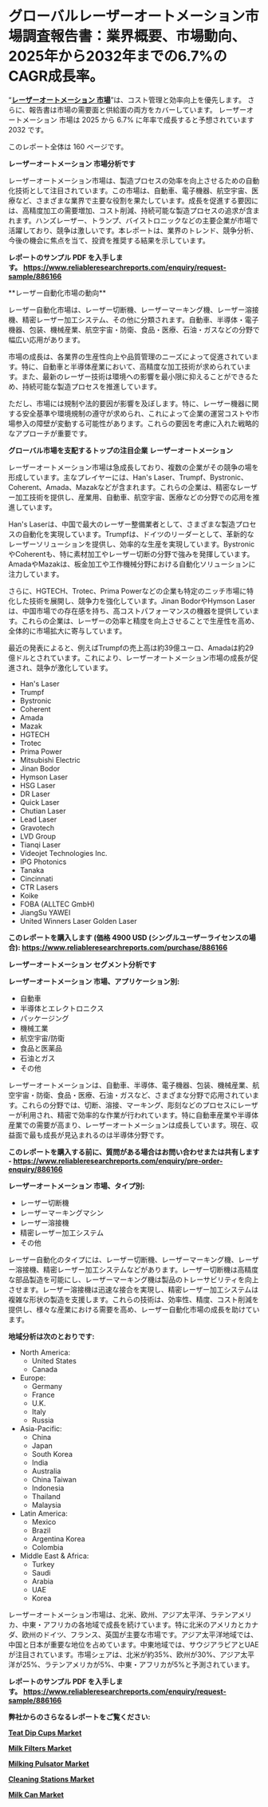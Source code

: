 <p><h1>グローバルレーザーオートメーション市場調査報告書：業界概要、市場動向、2025年から2032年までの6.7%のCAGR成長率。</h1></p><p>&ldquo;<strong><a href="https://www.reliableresearchreports.com/laser-automation-r886166?utm_campaign=110&utm_medium=9&utm_source=Github&utm_content=ia&utm_term=18022025&utm_id=laser-automation">レーザーオートメーション 市場</a></strong>&rdquo;は、コスト管理と効率向上を優先します。 さらに、報告書は市場の需要面と供給面の両方をカバーしています。 レーザーオートメーション 市場は 2025 から 6.7% に年率で成長すると予想されています2032 です。</p>
<p>このレポート全体は 160 ページです。</p>
<p><strong>レーザーオートメーション 市場分析です</strong></p>
<p><p>レーザーオートメーション市場は、製造プロセスの効率を向上させるための自動化技術として注目されています。この市場は、自動車、電子機器、航空宇宙、医療など、さまざまな業界で主要な役割を果たしています。成長を促進する要因には、高精度加工の需要増加、コスト削減、持続可能な製造プロセスの追求が含まれます。ハンズレーザー、トランプ、バイストロニックなどの主要企業が市場で活躍しており、競争は激しいです。本レポートは、業界のトレンド、競争分析、今後の機会に焦点を当て、投資を推奨する結果を示しています。</p></p>
<p><strong>レポートのサンプル PDF を入手します。&nbsp;<a href="https://www.reliableresearchreports.com/enquiry/request-sample/886166?utm_campaign=110&utm_medium=9&utm_source=Github&utm_content=ia&utm_term=18022025&utm_id=laser-automation">https://www.reliableresearchreports.com/enquiry/request-sample/886166</a></strong></p>
<p><p>**レーザー自動化市場の動向**</p><p>レーザー自動化市場は、レーザー切断機、レーザーマーキング機、レーザー溶接機、精密レーザー加工システム、その他に分類されます。自動車、半導体・電子機器、包装、機械産業、航空宇宙・防衛、食品・医療、石油・ガスなどの分野で幅広い応用があります。</p><p>市場の成長は、各業界の生産性向上や品質管理のニーズによって促進されています。特に、自動車と半導体産業において、高精度な加工技術が求められています。また、最新のレーザー技術は環境への影響を最小限に抑えることができるため、持続可能な製造プロセスを推進しています。</p><p>ただし、市場には規制や法的要因が影響を及ぼします。特に、レーザー機器に関する安全基準や環境規制の遵守が求められ、これによって企業の運営コストや市場参入の障壁が変動する可能性があります。これらの要因を考慮に入れた戦略的なアプローチが重要です。</p></p>
<p><strong>グローバル市場を支配するトップの注目企業 レーザーオートメーション</strong></p>
<p><p>レーザーオートメーション市場は急成長しており、複数の企業がその競争の場を形成しています。主なプレイヤーには、Han's Laser、Trumpf、Bystronic、Coherent、Amada、Mazakなどが含まれます。これらの企業は、精密なレーザー加工技術を提供し、産業用、自動車、航空宇宙、医療などの分野での応用を推進しています。</p><p>Han's Laserは、中国で最大のレーザー整備業者として、さまざまな製造プロセスの自動化を実現しています。Trumpfは、ドイツのリーダーとして、革新的なレーザーソリューションを提供し、効率的な生産を実現しています。BystronicやCoherentも、特に素材加工やレーザー切断の分野で強みを発揮しています。AmadaやMazakは、板金加工や工作機械分野における自動化ソリューションに注力しています。</p><p>さらに、HGTECH、Trotec、Prima Powerなどの企業も特定のニッチ市場に特化した技術を展開し、競争力を強化しています。Jinan BodorやHymson Laserは、中国市場での存在感を持ち、高コストパフォーマンスの機器を提供しています。これらの企業は、レーザーの効率と精度を向上させることで生産性を高め、全体的に市場拡大に寄与しています。</p><p>最近の発表によると、例えばTrumpfの売上高は約39億ユーロ、Amadaは約29億ドルとされています。これにより、レーザーオートメーション市場の成長が促進され、競争が激化しています。</p></p>
<p><ul><li>Han's Laser</li><li>Trumpf</li><li>Bystronic</li><li>Coherent</li><li>Amada</li><li>Mazak</li><li>HGTECH</li><li>Trotec</li><li>Prima Power</li><li>Mitsubishi Electric</li><li>Jinan Bodor</li><li>Hymson Laser</li><li>HSG Laser</li><li>DR Laser</li><li>Quick Laser</li><li>Chutian Laser</li><li>Lead Laser</li><li>Gravotech</li><li>LVD Group</li><li>Tianqi Laser</li><li>Videojet Technologies Inc.</li><li>IPG Photonics</li><li>Tanaka</li><li>Cincinnati</li><li>CTR Lasers</li><li>Koike</li><li>FOBA (ALLTEC GmbH)</li><li>JiangSu YAWEI</li><li>United Winners Laser
    Golden Laser</li></ul></p>
<p><strong>このレポートを購入します (価格 4900 USD (シングルユーザーライセンスの場合):&nbsp;<a href="https://www.reliableresearchreports.com/purchase/886166?utm_campaign=110&utm_medium=9&utm_source=Github&utm_content=ia&utm_term=18022025&utm_id=laser-automation">https://www.reliableresearchreports.com/purchase/886166</a></strong></p>
<p><strong>レーザーオートメーション セグメント分析です</strong></p>
<p><strong>レーザーオートメーション 市場、アプリケーション別:</strong></p>
<p><ul><li>自動車</li><li>半導体とエレクトロニクス</li><li>パッケージング</li><li>機械工業</li><li>航空宇宙/防衛</li><li>食品と医薬品</li><li>石油とガス</li><li>その他</li></ul></p>
<p><p>レーザーオートメーションは、自動車、半導体、電子機器、包装、機械産業、航空宇宙・防衛、食品・医療、石油・ガスなど、さまざまな分野で応用されています。これらの分野では、切断、溶接、マーキング、彫刻などのプロセスにレーザーが利用され、精密で効率的な作業が行われています。特に自動車産業や半導体産業での需要が高まり、レーザーオートメーションは成長しています。現在、収益面で最も成長が見込まれるのは半導体分野です。</p></p>
<p><strong>このレポートを購入する前に、質問がある場合はお問い合わせまたは共有します - <a href="https://www.reliableresearchreports.com/enquiry/pre-order-enquiry/886166?utm_campaign=110&utm_medium=9&utm_source=Github&utm_content=ia&utm_term=18022025&utm_id=laser-automation">https://www.reliableresearchreports.com/enquiry/pre-order-enquiry/886166</a></strong></p>
<p><strong>レーザーオートメーション 市場、タイプ別:</strong></p>
<p><ul><li>レーザー切断機</li><li>レーザーマーキングマシン</li><li>レーザー溶接機</li><li>精密レーザー加工システム</li><li>その他</li></ul></p>
<p><p>レーザー自動化のタイプには、レーザー切断機、レーザーマーキング機、レーザー溶接機、精密レーザー加工システムなどがあります。レーザー切断機は高精度な部品製造を可能にし、レーザーマーキング機は製品のトレーサビリティを向上させます。レーザー溶接機は迅速な接合を実現し、精密レーザー加工システムは複雑な形状の製造を支援します。これらの技術は、効率性、精度、コスト削減を提供し、様々な産業における需要を高め、レーザー自動化市場の成長を助けています。</p></p>
<p><strong>地域分析は次のとおりです:</strong></p>
<p><ul>
    <li>
        North America:
        <ul>
            <li>United States</li>
            <li>Canada</li>
        </ul>
    </li>
    <li>
        Europe:
        <ul>
            <li>Germany</li>
            <li>France</li>
            <li>U.K.</li>
            <li>Italy</li>
            <li>Russia</li>
        </ul>
    </li>
    <li>
        Asia-Pacific:
        <ul>
            <li>China</li>
            <li>Japan</li>
            <li>South Korea</li>
            <li>India</li>
            <li>Australia</li>
            <li>China Taiwan</li>
            <li>Indonesia</li>
            <li>Thailand</li>
            <li>Malaysia</li>
        </ul>
    </li>
    <li>
        Latin America:
        <ul>
            <li>Mexico</li>
            <li>Brazil</li>
            <li>Argentina Korea</li>
            <li>Colombia</li>
        </ul>
    </li>
    <li>
        Middle East & Africa:
        <ul>
            <li>Turkey</li>
            <li>Saudi</li>
            <li>Arabia</li>
            <li>UAE</li>
            <li>Korea</li>
        </ul>
    </li>
    </ul></p>
<p><p>レーザーオートメーション市場は、北米、欧州、アジア太平洋、ラテンアメリカ、中東・アフリカの各地域で成長を続けています。特に北米のアメリカとカナダ、欧州のドイツ、フランス、英国が主要な市場です。アジア太平洋地域では、中国と日本が重要な地位を占めています。中東地域では、サウジアラビアとUAEが注目されています。市場シェアは、北米が約35%、欧州が30%、アジア太平洋が25%、ラテンアメリカが5%、中東・アフリカが5%と予測されています。</p></p>
<p><strong>レポートのサンプル PDF を入手します。&nbsp;<a href="https://www.reliableresearchreports.com/enquiry/request-sample/886166?utm_campaign=110&utm_medium=9&utm_source=Github&utm_content=ia&utm_term=18022025&utm_id=laser-automation">https://www.reliableresearchreports.com/enquiry/request-sample/886166</a></strong></p>
<p><strong></strong></p>
<p><strong></strong></p>
<p><strong></strong></p>
<p><strong></strong></p>
<p><strong>弊社からのさらなるレポートをご覧ください:</strong></p>
<p><strong><p><a href="https://github.com/sadimsamid/Market-Research-Report-List-1/blob/main/teat-dip-cups-market.md?utm_campaign=110&utm_medium=9&utm_source=Github&utm_content=ia&utm_term=18022025&utm_id=laser-automation">Teat Dip Cups Market</a></p><p><a href="https://github.com/uramalorr/Market-Research-Report-List-1/blob/main/milk-filters-market.md?utm_campaign=110&utm_medium=9&utm_source=Github&utm_content=ia&utm_term=18022025&utm_id=laser-automation">Milk Filters Market</a></p><p><a href="https://github.com/mathastilley812967/Market-Research-Report-List-1/blob/main/milking-pulsator-market.md?utm_campaign=110&utm_medium=9&utm_source=Github&utm_content=ia&utm_term=18022025&utm_id=laser-automation">Milking Pulsator Market</a></p><p><a href="https://github.com/aistraasinyo/Market-Research-Report-List-1/blob/main/cleaning-stations-market.md?utm_campaign=110&utm_medium=9&utm_source=Github&utm_content=ia&utm_term=18022025&utm_id=laser-automation">Cleaning Stations Market</a></p><p><a href="https://github.com/gamuoodhub/Market-Research-Report-List-1/blob/main/milk-can-market.md?utm_campaign=110&utm_medium=9&utm_source=Github&utm_content=ia&utm_term=18022025&utm_id=laser-automation">Milk Can Market</a></p></strong></p>